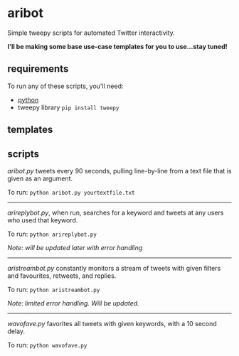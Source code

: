 # aribot
Simple tweepy scripts for automated Twitter interactivity.

__I'll be making some base use-case templates for you to use...stay tuned!__

## requirements

To run any of these scripts, you'll need:
- [python](https://www.python.org/downloads/)
- tweepy library  `pip install tweepy`

## templates

## scripts
_aribot.py_ tweets every 90 seconds, pulling line-by-line from a text file that is given as an argument.

To run: 
`python aribot.py yourtextfile.txt`

---

_arireplybot.py_, when run, searches for a keyword and tweets at any users who used that keyword.

To run:
`python arireplybot.py`

_Note: will be updated later with error handling_

---

_aristreambot.py_ constantly monitors a stream of tweets with given filters and favourites, retweets, and replies.

To run:
`python aristreambot.py`

_Note: limited error handling. Will be updated._

---

_wavofave.py_ favorites all tweets with given keywords, with a 10 second delay.

To run:
`python wavofave.py`

